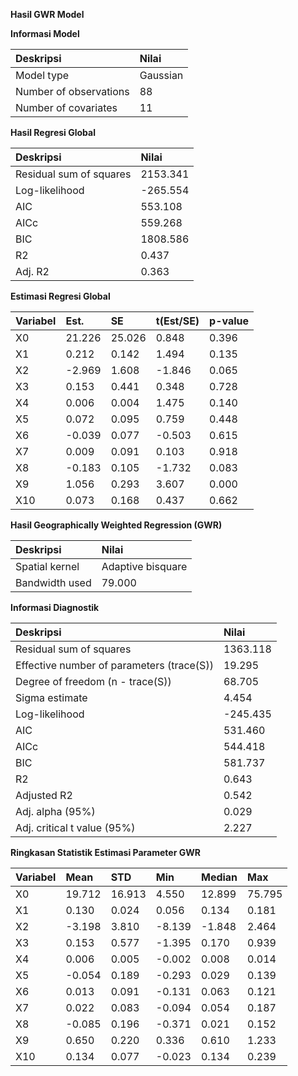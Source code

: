 **Hasil GWR Model**

**Informasi Model**

| Deskripsi | Nilai |
| :--- | :--- |
| Model type | Gaussian |
| Number of observations | 88 |
| Number of covariates | 11 |

**Hasil Regresi Global**

| Deskripsi | Nilai |
| :--- | :--- |
| Residual sum of squares | 2153.341 |
| Log-likelihood | -265.554 |
| AIC | 553.108 |
| AICc | 559.268 |
| BIC | 1808.586 |
| R2 | 0.437 |
| Adj. R2 | 0.363 |

**Estimasi Regresi Global**

| Variabel | Est. | SE | t(Est/SE) | p-value |
| :--- | :--- | :--- | :--- | :--- |
| X0 | 21.226 | 25.026 | 0.848 | 0.396 |
| X1 | 0.212 | 0.142 | 1.494 | 0.135 |
| X2 | -2.969 | 1.608 | -1.846 | 0.065 |
| X3 | 0.153 | 0.441 | 0.348 | 0.728 |
| X4 | 0.006 | 0.004 | 1.475 | 0.140 |
| X5 | 0.072 | 0.095 | 0.759 | 0.448 |
| X6 | -0.039 | 0.077 | -0.503 | 0.615 |
| X7 | 0.009 | 0.091 | 0.103 | 0.918 |
| X8 | -0.183 | 0.105 | -1.732 | 0.083 |
| X9 | 1.056 | 0.293 | 3.607 | 0.000 |
| X10 | 0.073 | 0.168 | 0.437 | 0.662 |

**Hasil Geographically Weighted Regression (GWR)**

| Deskripsi | Nilai |
| :--- | :--- |
| Spatial kernel | Adaptive bisquare |
| Bandwidth used | 79.000 |

**Informasi Diagnostik**

| Deskripsi | Nilai |
| :--- | :--- |
| Residual sum of squares | 1363.118 |
| Effective number of parameters (trace(S)) | 19.295 |
| Degree of freedom (n - trace(S)) | 68.705 |
| Sigma estimate | 4.454 |
| Log-likelihood | -245.435 |
| AIC | 531.460 |
| AICc | 544.418 |
| BIC | 581.737 |
| R2 | 0.643 |
| Adjusted R2 | 0.542 |
| Adj. alpha (95%) | 0.029 |
| Adj. critical t value (95%) | 2.227 |

**Ringkasan Statistik Estimasi Parameter GWR**

| Variabel | Mean | STD | Min | Median | Max |
| :--- | :--- | :--- | :--- | :--- | :--- |
| X0 | 19.712 | 16.913 | 4.550 | 12.899 | 75.795 |
| X1 | 0.130 | 0.024 | 0.056 | 0.134 | 0.181 |
| X2 | -3.198 | 3.810 | -8.139 | -1.848 | 2.464 |
| X3 | 0.153 | 0.577 | -1.395 | 0.170 | 0.939 |
| X4 | 0.006 | 0.005 | -0.002 | 0.008 | 0.014 |
| X5 | -0.054 | 0.189 | -0.293 | 0.029 | 0.139 |
| X6 | 0.013 | 0.091 | -0.131 | 0.063 | 0.121 |
| X7 | 0.022 | 0.083 | -0.094 | 0.054 | 0.187 |
| X8 | -0.085 | 0.196 | -0.371 | 0.021 | 0.152 |
| X9 | 0.650 | 0.220 | 0.336 | 0.610 | 1.233 |
| X10 | 0.134 | 0.077 | -0.023 | 0.134 | 0.239 |
